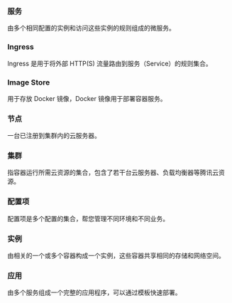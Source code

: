 
### 服务 
由多个相同配置的实例和访问这些实例的规则组成的微服务。
### Ingress 
Ingress 是用于将外部 HTTP(S) 流量路由到服务（Service）的规则集合。
### Image Store
用于存放 Docker 镜像，Docker 镜像用于部署容器服务。
### 节点 
一台已注册到集群内的云服务器。
### 集群 
指容器运行所需云资源的集合，包含了若干台云服务器、负载均衡器等腾讯云资源。
### 配置项 
配置项是多个配置的集合，帮您管理不同环境和不同业务。
### 实例 
由相关的一个或多个容器构成一个实例，这些容器共享相同的存储和网络空间。
### 应用 
由多个服务组成一个完整的应用程序，可以通过模板快速部署。


